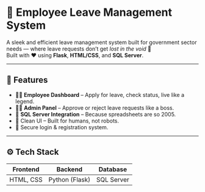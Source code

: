 # 🏢 Employee Leave Management System

A sleek and efficient leave management system built for government sector needs — where leave requests don’t get *lost in the void* 😤  
Built with ❤️ using **Flask**, **HTML/CSS**, and **SQL Server**.

---

## 📌 Features

- 👨‍💼 **Employee Dashboard** – Apply for leave, check status, live like a legend.
- 🧑‍💻 **Admin Panel** – Approve or reject leave requests like a boss.
- 💾 **SQL Server Integration** – Because spreadsheets are so 2005.
- 🧠 Clean UI – Built for humans, not robots.
- 🔐 Secure login & registration system.

---

## ⚙️ Tech Stack

| Frontend | Backend | Database |
|----------|---------|----------|
| HTML, CSS | Python (Flask) | SQL Server |
